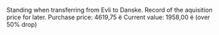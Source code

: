 Standing when transferring from Evli to Danske. Record of the aquisition price for later.
Purchase price: 4619,75 ë
Current value: 1958,00 ë (over 50% drop)